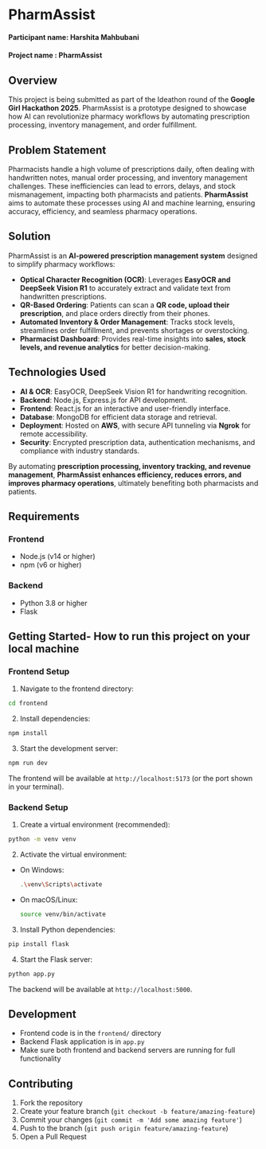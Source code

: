 # **PharmAssist**  

#### Participant name: Harshita Mahbubani
#### Project name : PharmAssist

## **Overview**
This project is being submitted as part of the Ideathon round of the **Google Girl Hackathon 2025**. PharmAssist is a prototype designed to showcase how AI can revolutionize pharmacy workflows by automating prescription processing, inventory management, and order fulfillment.

## **Problem Statement**  

Pharmacists handle a high volume of prescriptions daily, often dealing with handwritten notes, manual order processing, and inventory management challenges. These inefficiencies can lead to errors, delays, and stock mismanagement, impacting both pharmacists and patients. **PharmAssist** aims to automate these processes using AI and machine learning, ensuring accuracy, efficiency, and seamless pharmacy operations.  

## **Solution**  

PharmAssist is an **AI-powered prescription management system** designed to simplify pharmacy workflows:  

- **Optical Character Recognition (OCR)**: Leverages **EasyOCR and DeepSeek Vision R1** to accurately extract and validate text from handwritten prescriptions.  
- **QR-Based Ordering**: Patients can scan a **QR code, upload their prescription**, and place orders directly from their phones.  
- **Automated Inventory & Order Management**: Tracks stock levels, streamlines order fulfillment, and prevents shortages or overstocking.  
- **Pharmacist Dashboard**: Provides real-time insights into **sales, stock levels, and revenue analytics** for better decision-making.  

## **Technologies Used**  

- **AI & OCR**: EasyOCR, DeepSeek Vision R1 for handwriting recognition.  
- **Backend**: Node.js, Express.js for API development.  
- **Frontend**: React.js for an interactive and user-friendly interface.  
- **Database**: MongoDB for efficient data storage and retrieval.  
- **Deployment**: Hosted on **AWS**, with secure API tunneling via **Ngrok** for remote accessibility.  
- **Security**: Encrypted prescription data, authentication mechanisms, and compliance with industry standards.  

By automating **prescription processing, inventory tracking, and revenue management**, **PharmAssist enhances efficiency, reduces errors, and improves pharmacy operations**, ultimately benefiting both pharmacists and patients.  

## Requirements

### Frontend
- Node.js (v14 or higher)
- npm (v6 or higher)

### Backend
- Python 3.8 or higher
- Flask

## Getting Started- How to run this project on your local machine

### Frontend Setup

1. Navigate to the frontend directory:
```bash
cd frontend
```

2. Install dependencies:
```bash
npm install
```

3. Start the development server:
```bash
npm run dev
```

The frontend will be available at `http://localhost:5173` (or the port shown in your terminal).

### Backend Setup

1. Create a virtual environment (recommended):
```bash
python -m venv venv
```

2. Activate the virtual environment:
- On Windows:
  ```bash
  .\venv\Scripts\activate
  ```
- On macOS/Linux: 
  ```bash
  source venv/bin/activate
  ```

3. Install Python dependencies:
```bash
pip install flask
```

4. Start the Flask server:
```bash
python app.py
```

The backend will be available at `http://localhost:5000`.

## Development

- Frontend code is in the `frontend/` directory
- Backend Flask application is in `app.py`
- Make sure both frontend and backend servers are running for full functionality

## Contributing

1. Fork the repository
2. Create your feature branch (`git checkout -b feature/amazing-feature`)
3. Commit your changes (`git commit -m 'Add some amazing feature'`)
4. Push to the branch (`git push origin feature/amazing-feature`)
5. Open a Pull Request

 
